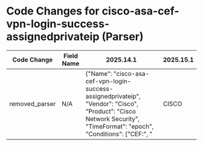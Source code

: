 # Code Changes for cisco-asa-cef-vpn-login-success-assignedprivateip (Parser)

| Code Change | Field Name | 2025.14.1 | 2025.15.1 |
|-------------|------------|-----------|------------|
| removed_parser | N/A | {"Name": "cisco-asa-cef-vpn-login-success-assignedprivateip", "Vendor": "Cisco", "Product": "Cisco Network Security", "TimeFormat": "epoch", "Conditions": ["CEF:", "|CISCO|ASA|", "|Assigned private IP address|", "sourceTranslatedAddress"], "Fields": ["\srt=({time}\d{13})", "\ssourceTranslatedAddress=({src_translated_ip}\d{1,3}\.\d{1,3}\.\d{1,3}\.\d{1,3})", "\ssuser=({user}[\w\.\-\!\#\^\~]{1,40}\$?)\s+(\w+=|$)", "\ssrc=({src_ip}((([0-9a-fA-F.]{0,4}):{1,2}){1,7}([0-9a-fA-F]){0,4})|(((25[0-5]|(2[0-4]|1\d|[0-9]|)\d)\.?\b){4}))(:({src_port}\d+))?", "\sdvc=({host}\d{1,3}\.\d{1,3}\.\d{1,3}\.\d{1,3})", "\sdvchost=({host}.+?)\s+(\w+=|$)"], "ParserVersion": "v1.0.0"} | N/A |